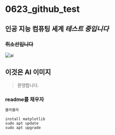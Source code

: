 # 0623_github_test
## **인공 지능 컴퓨팅 세계** *테스트 중입니다*
### ~~취소선입니다~~
![ai](https://github.com/user-attachments/assets/7ab7a5b8-a21d-4781-a90b-80ed15785588)
## **이것은 AI 이미지**
> 환영합니다.

### readme를 채우자


``` bash
블라블라
```
```
install matplotlib
sudo apt update
sudo apt upgrade
```
